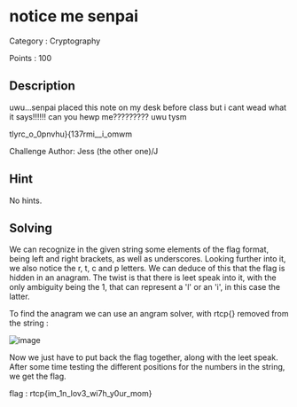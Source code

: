 # notice me senpai

Category : Cryptography

Points : 100

## Description

uwu...senpai placed this note on my desk before class but i cant wead what it says!!!!!! can you hewp me????????? uwu tysm

tlyrc_o_0pnvhu}{137rmi__i_omwm

Challenge Author: Jess (the other one)/J

## Hint 

No hints.

## Solving

We can recognize in the given string some elements of the flag format, being left and right brackets, as well as underscores.
Looking further into it, we also notice the r, t, c and p letters. We can deduce of this that the flag is hidden in an anagram.
The twist is that there is leet speak into it, with the only ambiguity being the 1, that can represent a 'l' or an 'i', in this case
the latter.

To find the anagram we can use an angram solver, with rtcp{} removed from the string : 

![image](https://user-images.githubusercontent.com/57148042/73136636-f1b53480-404f-11ea-96fb-814e8142a5fd.png)

Now we just have to put back the flag together, along with the leet speak. After some time testing the different positions for the
numbers in the string, we get the flag.

flag : rtcp{im_1n_lov3_wi7h_y0ur_mom}
